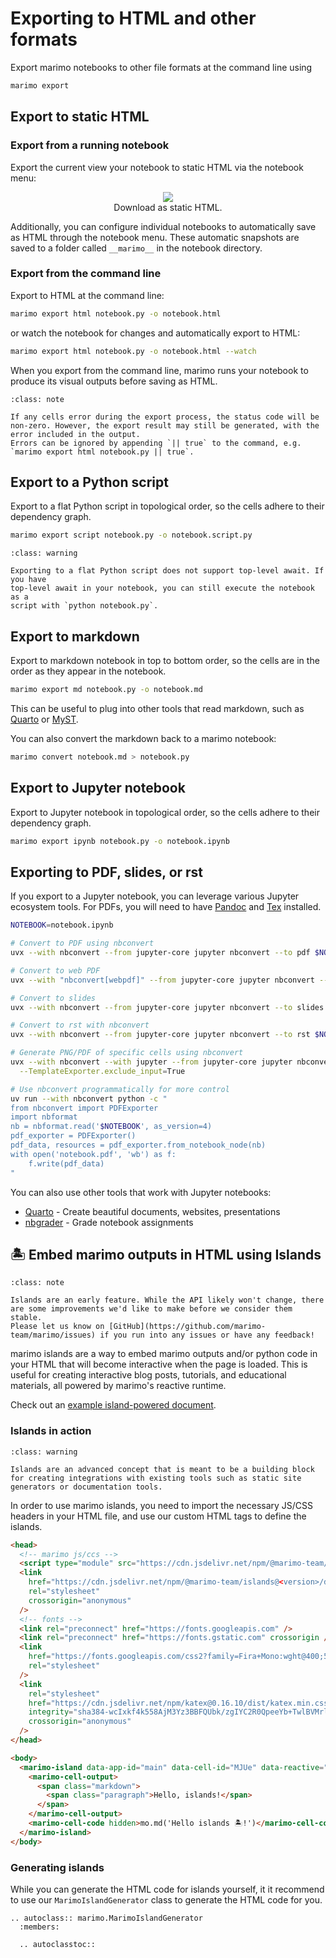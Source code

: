 # Exporting to HTML and other formats

Export marimo notebooks to other file formats at the command line using

```bash
marimo export
```

## Export to static HTML

### Export from a running notebook

Export the current view your notebook to static HTML via the notebook
menu:

<div align="center">
<figure>
<img src="/_static/docs-html-export.png"/>
<figcaption>Download as static HTML.</figcaption>
</figure>
</div>

Additionally, you can configure individual notebooks to automatically
save as HTML through the notebook menu. These automatic snapshots are
saved to a folder called `__marimo__` in the notebook directory.

### Export from the command line

Export to HTML at the command line:

```bash
marimo export html notebook.py -o notebook.html
```

or watch the notebook for changes and automatically export to HTML:

```bash
marimo export html notebook.py -o notebook.html --watch
```

When you export from the command line, marimo runs your notebook to produce
its visual outputs before saving as HTML.

```{admonition} Note
:class: note

If any cells error during the export process, the status code will be non-zero. However, the export result may still be generated, with the error included in the output.
Errors can be ignored by appending `|| true` to the command, e.g. `marimo export html notebook.py || true`.
```

## Export to a Python script

Export to a flat Python script in topological order, so the cells adhere to
their dependency graph.

```bash
marimo export script notebook.py -o notebook.script.py
```

```{admonition} Top-level await not supported
:class: warning

Exporting to a flat Python script does not support top-level await. If you have
top-level await in your notebook, you can still execute the notebook as a
script with `python notebook.py`.
```

## Export to markdown

Export to markdown notebook in top to bottom order, so the cells are in the
order as they appear in the notebook.

```bash
marimo export md notebook.py -o notebook.md
```

This can be useful to plug into other tools that read markdown, such as [Quarto](https://quarto.org/) or [MyST](https://myst-parser.readthedocs.io/).

You can also convert the markdown back to a marimo notebook:

```bash
marimo convert notebook.md > notebook.py
```

## Export to Jupyter notebook

Export to Jupyter notebook in topological order, so the cells adhere to
their dependency graph.

```bash
marimo export ipynb notebook.py -o notebook.ipynb
```

## Exporting to PDF, slides, or rst

If you export to a Jupyter notebook, you can leverage various Jupyter ecosystem tools. For PDFs, you will
need to have [Pandoc](https://nbconvert.readthedocs.io/en/latest/install.html#installing-pandoc) and [Tex](https://nbconvert.readthedocs.io/en/latest/install.html#installing-tex) installed.

```bash
NOTEBOOK=notebook.ipynb

# Convert to PDF using nbconvert
uvx --with nbconvert --from jupyter-core jupyter nbconvert --to pdf $NOTEBOOK

# Convert to web PDF
uvx --with "nbconvert[webpdf]" --from jupyter-core jupyter nbconvert --to webpdf $NOTEBOOK --allow-chromium-download

# Convert to slides
uvx --with nbconvert --from jupyter-core jupyter nbconvert --to slides $NOTEBOOK

# Convert to rst with nbconvert
uvx --with nbconvert --from jupyter-core jupyter nbconvert --to rst $NOTEBOOK

# Generate PNG/PDF of specific cells using nbconvert
uvx --with nbconvert --with jupyter --from jupyter-core jupyter nbconvert --to pdf --execute --stdout $NOTEBOOK \
  --TemplateExporter.exclude_input=True

# Use nbconvert programmatically for more control
uv run --with nbconvert python -c "
from nbconvert import PDFExporter
import nbformat
nb = nbformat.read('$NOTEBOOK', as_version=4)
pdf_exporter = PDFExporter()
pdf_data, resources = pdf_exporter.from_notebook_node(nb)
with open('notebook.pdf', 'wb') as f:
    f.write(pdf_data)
"
```

You can also use other tools that work with Jupyter notebooks:

- [Quarto](https://quarto.org) - Create beautiful documents, websites, presentations
- [nbgrader](https://nbgrader.readthedocs.io/) - Grade notebook assignments

## 🏝️ Embed marimo outputs in HTML using Islands

```{admonition} Preview
:class: note

Islands are an early feature. While the API likely won't change, there are some improvements we'd like to make before we consider them stable.
Please let us know on [GitHub](https://github.com/marimo-team/marimo/issues) if you run into any issues or have any feedback!
```

marimo islands are a way to embed marimo outputs and/or python code in your HTML that will become interactive when the page is loaded. This is useful for creating interactive blog posts, tutorials, and educational materials, all powered by marimo's reactive runtime.

Check out an [example island-powered document](./island_example.md).

### Islands in action

```{admonition} Advanced topic!
:class: warning

Islands are an advanced concept that is meant to be a building block for creating integrations with existing tools such as static site generators or documentation tools.
```

In order to use marimo islands, you need to import the necessary JS/CSS headers in your HTML file, and use our custom HTML tags to define the islands.

```html
<head>
  <!-- marimo js/ccs -->
  <script type="module" src="https://cdn.jsdelivr.net/npm/@marimo-team/islands@<version>/dist/main.js"></script>
  <link
    href="https://cdn.jsdelivr.net/npm/@marimo-team/islands@<version>/dist/style.css"
    rel="stylesheet"
    crossorigin="anonymous"
  />
  <!-- fonts -->
  <link rel="preconnect" href="https://fonts.googleapis.com" />
  <link rel="preconnect" href="https://fonts.gstatic.com" crossorigin />
  <link
    href="https://fonts.googleapis.com/css2?family=Fira+Mono:wght@400;500;700&amp;family=Lora&amp;family=PT+Sans:wght@400;700&amp;display=swap"
    rel="stylesheet"
  />
  <link
    rel="stylesheet"
    href="https://cdn.jsdelivr.net/npm/katex@0.16.10/dist/katex.min.css"
    integrity="sha384-wcIxkf4k558AjM3Yz3BBFQUbk/zgIYC2R0QpeeYb+TwlBVMrlgLqwRjRtGZiK7ww"
    crossorigin="anonymous"
  />
</head>

<body>
  <marimo-island data-app-id="main" data-cell-id="MJUe" data-reactive="true">
    <marimo-cell-output>
      <span class="markdown">
        <span class="paragraph">Hello, islands!</span>
      </span>
    </marimo-cell-output>
    <marimo-cell-code hidden>mo.md('Hello islands 🏝️!')</marimo-cell-code>
  </marimo-island>
</body>
```

### Generating islands

While you can generate the HTML code for islands yourself, it it recommend to use our `MarimoIslandGenerator` class to generate the HTML code for you.

```{eval-rst}
.. autoclass:: marimo.MarimoIslandGenerator
  :members:

  .. autoclasstoc::
```
